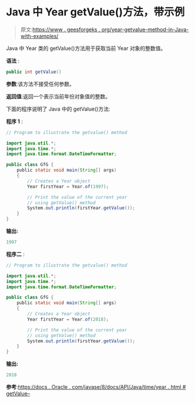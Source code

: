 # Java 中 Year getValue()方法，带示例

> 原文:[https://www . geesforgeks . org/year-getvalue-method-in-Java-with-examples/](https://www.geeksforgeeks.org/year-getvalue-method-in-java-with-examples/)

Java 中 Year 类的 getValue()方法用于获取当前 Year 对象的整数值。

**语法** :

```java
public int getValue()

```

**参数**:该方法不接受任何参数。

**返回值**:返回一个表示当前年份对象值的整数。

下面的程序说明了 Java 中的 getValue()方法:

**程序 1** :

```java
// Program to illustrate the getvalue() method

import java.util.*;
import java.time.*;
import java.time.format.DateTimeFormatter;

public class GfG {
    public static void main(String[] args)
    {
        // Creates a Year object
        Year firstYear = Year.of(1997);

        // Print the value of the current year
        // using getValue() method
        System.out.println(firstYear.getValue());
    }
}
```

**输出:**

```java
1997

```

**程序二** :

```java
// Program to illustrate the getvalue() method

import java.util.*;
import java.time.*;
import java.time.format.DateTimeFormatter;

public class GfG {
    public static void main(String[] args)
    {
        // Creates a Year object
        Year firstYear = Year.of(2018);

        // Print the value of the current year
        // using getValue() method
        System.out.println(firstYear.getValue());
    }
}
```

**输出:**

```java
2018

```

**参考**:[https://docs . Oracle . com/javase/8/docs/API/Java/time/year . html # getValue–](https://docs.oracle.com/javase/8/docs/api/java/time/Year.html#getValue--)